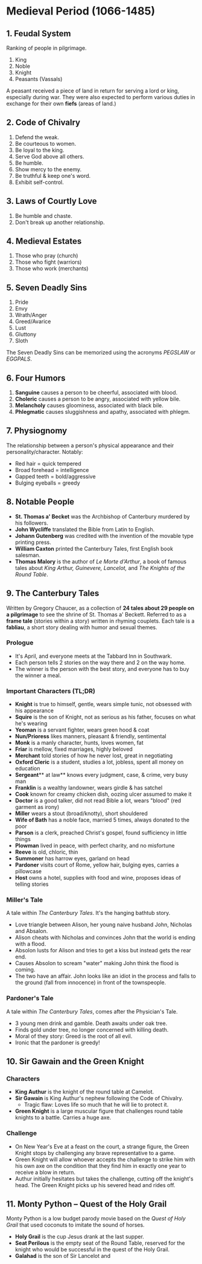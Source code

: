 # Medieval Period (1066-1485)

## 1. Feudal System

Ranking of people in pilgrimage.

1. King
2. Noble
3. Knight
4. Peasants (Vassals)

A peasant received a piece of land in return for serving a lord or king, especially during war. They were also expected to perform various duties in exchange for their own **fiefs** (areas of land.)

## 2. Code of Chivalry

1. Defend the weak.
2. Be courteous to women.
3. Be loyal to the king.
4. Serve God above all others.
5. Be humble.
6. Show mercy to the enemy.
7. Be truthful & keep one's word.
8. Exhibit self-control.

## 3. Laws of Courtly Love

1. Be humble and chaste.
2. Don't break up another relationship.

## 4. Medieval Estates

1. Those who pray (church)
2. Those who fight (warriors)
3. Those who work (merchants)

## 5. Seven Deadly Sins

1. Pride
2. Envy
3. Wrath/Anger
4. Greed/Avarice
5. Lust
6. Gluttony
7. Sloth

The Seven Deadly Sins can be memorized using the acronyms _PEGSLAW_ or _EGGPALS_.

## 6. Four Humors

1.  **Sanguine** causes a person to be cheerful, associated with blood.
2.  **Choleric** causes a person to be angry, associated with yellow bile.
3.  **Melancholy** causes gloominess, associated with black bile.
4.  **Phlegmatic** causes sluggishness and apathy, associated with phlegm.

## 7. Physiognomy

The  relationship between a person's physical appearance and their personality/character. Notably:

- Red hair = quick tempered
- Broad forehead = intelligence
- Gapped teeth = bold/aggressive
- Bulging eyeballs = greedy

## 8. Notable People

- **St. Thomas a' Becket** was the Archbishop of Canterbury murdered by his followers.
- **John Wycliffe** translated the Bible from Latin to English.
- **Johann Gutenberg** was credited with the invention of the movable type printing press.
- **William Caxton** printed the Canterbury Tales, first English book salesman.
- **Thomas Malory** is the author of _Le Morte d'Arthur_, a book of famous tales about _King Arthur, Guinevere, Lancelot,_ and _The Knights of the Round Table_.

## 9. The Canterbury Tales

Written by Gregory Chaucer, as a collection of **24 tales about 29 people on a pilgrimage** to see the shrine of St. Thomas a' Beckett. Referred to as a **frame tale** (stories within a story) written in rhyming couplets. Each tale is a **fabliau**, a short story dealing with humor and sexual themes.

### Prologue

- It's April, and everyone meets at the Tabbard Inn in Southwark.
- Each person tells 2 stories on the way there and 2 on the way home.
- The winner is the person with the best story, and everyone has to buy the winner a meal.

### Important Characters (TL;DR)

- **Knight** is true to himself, gentle, wears simple tunic, not obsessed with his appearance
- **Squire** is the son of Knight, not as serious as his father, focuses on what he's wearing
- **Yeoman** is a servant fighter, wears green hood & coat
- **Nun/Prioress** likes manners, pleasant & friendly, sentimental
- **Monk** is a manly character, hunts, loves women, fat
- **Friar** is mellow, fixed marriages, highly beloved
- **Merchant** told stories of how he never lost, great in negotiating
- **Oxford Cleric** is a student, studies a lot, jobless, spent all money on education
- **Sergeant**** at law** knows every judgment, case, & crime, very busy man
- **Franklin** is a wealthy landowner, wears girdle & has satchel
- **Cook** known for creamy chicken dish, oozing ulcer assumed to make it
- **Doctor** is a good talker, did not read Bible a lot, wears "blood" (red garment as irony)
- **Miller** wears a stout (broad/knotty), short shouldered
- **Wife of Bath** has a noble face, married 5 times, always donated to the poor
- **Parson** is a clerk, preached Christ's gospel, found sufficiency in little things
- **Plowman** lived in peace, with perfect charity, and no misfortune
- **Reeve** is old, chloric, thin
- **Summoner** has harrow eyes, garland on head
- **Pardoner** visits court of Rome, yellow hair, bulging eyes, carries a pillowcase
- **Host** owns a hotel, supplies with food and wine, proposes ideas of telling stories

### Miller's Tale

A tale within _The Canterbury Tales_. It's the hanging bathtub story.

- Love triangle between Alison, her young naive husband John, Nicholas and Absalon.
- Alison cheats with Nicholas and convinces John that the world is ending with a flood.
- Absolon lusts for Alison and tries to get a kiss but instead gets the rear end.
- Causes Absolon to scream "water" making John think the flood is coming.
- The two have an affair. John looks like an idiot in the process and falls to the ground (fall from innocence) in front of the townspeople.

### Pardoner's Tale

A tale within _The Canterbury Tales_, comes after the Physician's Tale.

- 3 young men drink and gamble. Death awaits under oak tree.
- Finds gold under tree, no longer concerned with killing death.
- Moral of they story: Greed is the root of all evil.
- Ironic that the pardoner is greedy!

## 10. Sir Gawain and the Green Knight

### Characters

- **King Authur** is the knight of the round table at Camelot.
- **Sir Gawain** is King Authur's nephew following the Code of Chivalry.
  - Tragic flaw: Loves life so much that he will lie to protect it.
- **Green Knight** is a large muscular figure that challenges round table knights to a battle. Carries a huge axe.

### Challenge

- On New Year's Eve at a feast on the court, a strange figure, the Green Knight stops by challenging any brave representative to a game.
- Green Knight will allow whoever accepts the challenge to strike him with his own axe on the condition that they find him in exactly one year to receive a blow in return.
- Authur initially hesitates but takes the challenge, cutting off the knight's head. The Green Knight picks up his severed head and rides off.

## 11. Monty Python – Quest of the Holy Grail
Monty Python is a low budget parody movie based on the _Quest of Holy Grail_ that used coconuts to imitate the sound of horses.

- **Holy Grail** is the cup Jesus drank at the last supper.
- **Seat Perilous** is the empty seat of the Round Table, reserved for the knight who would be successful in the quest of the Holy Grail.
- **Galahad** is the son of Sir Lancelot and